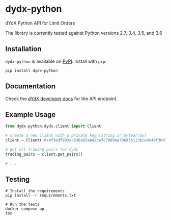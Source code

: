 # dydx-python
dYdX Python API for Limit Orders

The library is currently tested against Python versions 2.7, 3.4, 3.5, and 3.6

## Installation
`dydx-python` is available on [PyPI](https://pypi.org/project/dydx-python). Install with `pip`:
```
pip install dydx-python
```

## Documentation

Check the [dYdX developer docs](https://docs.dydx.exchange/#/api?id=orderbook) for the API endpoint.

## Example Usage

```python
from dydx-python.dydx.client import Client

# create a new client with a private key (string or bytearray)
client = Client('0x4f3edf983ac636a65a842ce7c78d9aa706d3b113bce9c46f30d7d21715b23b1d')

# get all trading pairs for dydx
trading_pairs = client.get_pairs()

# ...
```

## Testing
```
# Install the requirements
pip install -r requirements.txt

# Run the tests
docker-compose up
tox
```
